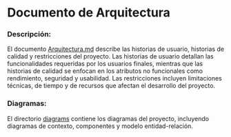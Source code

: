 # Documento de Arquitectura

### Descripción:

El documento [Arquitectura.md](./Arquitectura.md) describe las historias de usuario, historias de calidad y restricciones del proyecto. Las historias de usuario detallan las funcionalidades requeridas por los usuarios finales, mientras que las historias de calidad se enfocan en los atributos no funcionales como rendimiento, seguridad y usabilidad. Las restricciones incluyen limitaciones técnicas, de tiempo y de recursos que afectan el desarrollo del proyecto.

### Diagramas:

El directorio [diagrams](./diagrams) contiene los diagramas del proyecto, incluyendo diagramas de contexto, componentes y modelo entidad-relación.